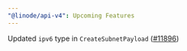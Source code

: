 ```yaml
---
"@linode/api-v4": Upcoming Features
---
```


Updated `ipv6` type in `CreateSubnetPayload` ([#11896](https://github.com/linode/manager/pull/11896))
